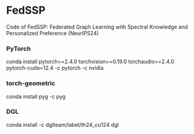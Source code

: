 # FedSSP
Code of FedSSP: Federated Graph Learning with Spectral Knowledge and Personalized Preference (NeurIPS24)

### PyTorch

conda install pytorch==2.4.0 torchvision==0.19.0 torchaudio==2.4.0 pytorch-cuda=12.4 -c pytorch -c nvidia

### torch-geometric
conda install pyg -c pyg

### DGL
conda install -c dglteam/label/th24_cu124 dgl
